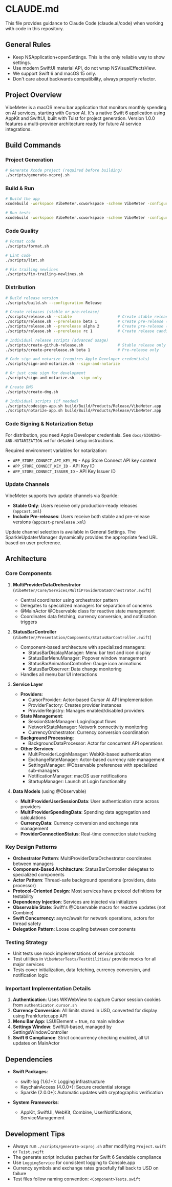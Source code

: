 # CLAUDE.md

This file provides guidance to Claude Code (claude.ai/code) when working with code in this repository.

## General Rules

- Keep NSApplication+openSettings. This is the only reliable way to show settings.
- Use modern SwiftUI material API, do not wrap NSVisualEffectsView.
- We support Swift 6 and macOS 15 only.
- Don't care about backwards compatibility, always properly refactor.

## Project Overview

VibeMeter is a macOS menu bar application that monitors monthly spending on AI services, starting with Cursor AI. It's a native Swift 6 application using AppKit and SwiftUI, built with Tuist for project generation. Version 1.0.0 features a multi-provider architecture ready for future AI service integrations.

## Build Commands

### Project Generation
```bash
# Generate Xcode project (required before building)
./scripts/generate-xcproj.sh
```

### Build & Run
```bash
# Build the app
xcodebuild -workspace VibeMeter.xcworkspace -scheme VibeMeter -configuration Debug build

# Run tests
xcodebuild -workspace VibeMeter.xcworkspace -scheme VibeMeter -configuration Debug test
```

### Code Quality
```bash
# Format code
./scripts/format.sh

# Lint code
./scripts/lint.sh

# Fix trailing newlines
./scripts/fix-trailing-newlines.sh
```

### Distribution
```bash
# Build release version
./scripts/build.sh --configuration Release

# Create releases (stable or pre-release)
./scripts/release.sh --stable                    # Create stable release
./scripts/release.sh --prerelease beta 1         # Create pre-release (beta.1)
./scripts/release.sh --prerelease alpha 2        # Create pre-release (alpha.2)
./scripts/release.sh --prerelease rc 1           # Create release candidate

# Individual release scripts (advanced usage)
./scripts/create-github-release.sh               # Stable release only
./scripts/create-prerelease.sh beta 1            # Pre-release only

# Code sign and notarize (requires Apple Developer credentials)
./scripts/sign-and-notarize.sh --sign-and-notarize

# Or just code sign for development
./scripts/sign-and-notarize.sh --sign-only

# Create DMG
./scripts/create-dmg.sh

# Individual scripts (if needed)
./scripts/codesign-app.sh build/Build/Products/Release/VibeMeter.app
./scripts/notarize-app.sh build/Build/Products/Release/VibeMeter.app
```

### Code Signing & Notarization Setup

For distribution, you need Apple Developer credentials. See `docs/SIGNING-AND-NOTARIZATION.md` for detailed setup instructions.

Required environment variables for notarization:
- `APP_STORE_CONNECT_API_KEY_P8` - App Store Connect API key content
- `APP_STORE_CONNECT_KEY_ID` - API Key ID  
- `APP_STORE_CONNECT_ISSUER_ID` - API Key Issuer ID

### Update Channels

VibeMeter supports two update channels via Sparkle:

- **Stable Only**: Users receive only production-ready releases (`appcast.xml`)
- **Include Pre-releases**: Users receive both stable and pre-release versions (`appcast-prerelease.xml`)

Update channel selection is available in General Settings. The SparkleUpdaterManager dynamically provides the appropriate feed URL based on user preference.

## Architecture

### Core Components

1. **MultiProviderDataOrchestrator** (`VibeMeter/Core/Services/MultiProviderDataOrchestrator.swift`)
   - Central coordinator using orchestrator pattern
   - Delegates to specialized managers for separation of concerns
   - @MainActor @Observable class for reactive state management
   - Coordinates data fetching, currency conversion, and notification triggers

2. **StatusBarController** (`VibeMeter/Presentation/Components/StatusBarController.swift`)
   - Component-based architecture with specialized managers:
     - StatusBarDisplayManager: Menu bar text and icon display
     - StatusBarMenuManager: Popover window management
     - StatusBarAnimationController: Gauge icon animations
     - StatusBarObserver: Data change monitoring
   - Handles all menu bar UI interactions

3. **Service Layer**
   - **Providers**:
     - CursorProvider: Actor-based Cursor AI API implementation
     - ProviderFactory: Creates provider instances
     - ProviderRegistry: Manages enabled/disabled providers
   - **State Management**:
     - SessionStateManager: Login/logout flows
     - NetworkStateManager: Network connectivity monitoring
     - CurrencyOrchestrator: Currency conversion coordination
   - **Background Processing**:
     - BackgroundDataProcessor: Actor for concurrent API operations
   - **Other Services**:
     - MultiProviderLoginManager: WebKit-based authentication
     - ExchangeRateManager: Actor-based currency rate management
     - SettingsManager: @Observable preferences with specialized sub-managers
     - NotificationManager: macOS user notifications
     - StartupManager: Launch at Login functionality

4. **Data Models** (using @Observable)
   - **MultiProviderUserSessionData**: User authentication state across providers
   - **MultiProviderSpendingData**: Spending data aggregation and calculations
   - **CurrencyData**: Currency conversion and exchange rate management
   - **ProviderConnectionStatus**: Real-time connection state tracking

### Key Design Patterns

- **Orchestrator Pattern**: MultiProviderDataOrchestrator coordinates between managers
- **Component-Based Architecture**: StatusBarController delegates to specialized components
- **Actor Pattern**: Thread-safe background operations (providers, data processor)
- **Protocol-Oriented Design**: Most services have protocol definitions for testability
- **Dependency Injection**: Services are injected via initializers
- **Observable State**: Swift's @Observable macro for reactive updates (not Combine)
- **Swift Concurrency**: async/await for network operations, actors for thread safety
- **Delegation Pattern**: Loose coupling between components

### Testing Strategy

- Unit tests use mock implementations of service protocols
- Test utilities in `VibeMeterTests/TestUtilities/` provide mocks for all major services
- Tests cover initialization, data fetching, currency conversion, and notification logic

### Important Implementation Details

1. **Authentication**: Uses WKWebView to capture Cursor session cookies from `authenticator.cursor.sh`
2. **Currency Conversion**: All limits stored in USD, converted for display using Frankfurter.app API
3. **Menu Bar App**: LSUIElement = true, no main window
4. **Settings Window**: SwiftUI-based, managed by SettingsWindowController
5. **Swift 6 Compliance**: Strict concurrency checking enabled, all UI updates on MainActor

## Dependencies

- **Swift Packages**:
  - swift-log (1.6.1+): Logging infrastructure
  - KeychainAccess (4.0.0+): Secure credential storage
  - Sparkle (2.0.0+): Automatic updates with cryptographic verification

- **System Frameworks**:
  - AppKit, SwiftUI, WebKit, Combine, UserNotifications, ServiceManagement

## Development Tips

- Always run `./scripts/generate-xcproj.sh` after modifying `Project.swift` or `Tuist.swift`
- The generate script includes patches for Swift 6 Sendable compliance
- Use `LoggingService` for consistent logging to Console.app
- Currency symbols and exchange rates gracefully fall back to USD on failure
- Test files follow naming convention: `<Component>Tests.swift`
